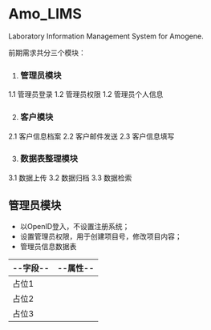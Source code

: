 # Amo_LIMS
Laboratory Information Management System for Amogene.

前期需求共分三个模块：
1. ### 管理员模块
1.1 管理员登录
1.2 管理员权限
1.2 管理员个人信息

2. ### 客户模块
2.1 客户信息档案
2.2 客户邮件发送
2.3 客户信息填写

3. ### 数据表整理模块
3.1 数据上传
3.2 数据归档
3.3 数据检索


## 管理员模块
- 以OpenID登入，不设置注册系统；
- 设置管理员权限，用于创建项目号，修改项目内容；
- 管理员信息数据表

|--字段--|--属性--|
|:------|:------|
|占位1   |        |
|占位2   |        |
|占位3   |        |

